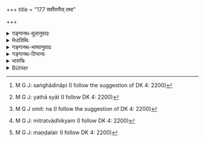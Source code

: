 +++
title = "177 सर्वोपायैस् तथा"

+++

<details><summary>गङ्गानथ-मूलानुवादः</summary>

By means of all the expedients, the politic king shall act in such a manner that his allies, neutrals and enemies do not become superior to himself.—(177)
</details>

<details><summary>मेधातिथिः</summary>

**उपायव**चनात् सामादिभिर् व्यस्तैः समस्तैर् वा । **सर्व**ग्रहणात् तु येन शक्यन्ते संध्यादिनापि[^२२६] । **तथा कुर्यात्** तेन प्रकारेण यतेत । **नीतिज्ञः** अर्थशास्त्रज्ञः, स्वाभाविकप्रज्ञः नयाद्यभिज्ञो वा राजा । यथास्य[^२२७] शक्तित्रयेणाभ्यधिका मित्रादयो न भवेयुः, तथा प्रकृत्यादिसमादिष्टे कर्मप्रवर्तने च तेभ्यो ऽधिकम् आत्मानं कुर्यात् । श्लोकानुरोधान् मध्यमग्रहणं न कृतम् । सो ऽपि तु द्रष्टव्यः, न मित्रम् इत्य् उपेक्ष्यम् । स्वप्रयोजनव्यतिरेकेण न[^२२८] मित्रं नाम । व्यवस्थितं हि मित्रम् । आधिक्यम्[^२२९] उपगतं स्वार्थगतिवशाच् च मित्रम् अप्य् अरिर् भवति । तथा च व्यास आह-


[^२२९]:
     M G J: mitratvādhikyam (I follow DK 4: 2200)


[^२२८]:
     M G J omit: na (I follow the suggestion of DK 4: 2200)


[^२२७]:
     M G J: yathā syāt (I follow DK 4: 2200)


[^२२६]:
     M G J: saṅghādināpi (I follow the suggestion of DK 4: 2200)

- न कश्चित् कस्यचिन् मित्रं न कश्चित् कस्यचिद् रिपुः । (म्भ् १२.१३६.१०४)

- सामर्थ्ययोगाद् विज्ञेया मित्राणि रिपवस् तथा ॥ (म्भ् १२.१३६.१३२) इति ।

एतैर् उपायैर् मण्डलं[^२३०] विचारयेत् ॥ ७.१७७ ॥


[^२३०]:
     M G J: maṇḍalair (I follow DK 4: 2200)
</details>

<details><summary>गङ्गानथ-भाष्यानुवादः</summary>

The mention of ‘expedients’ in general implies that use may be made of these either severally or collectively; and the epithet ‘all’ indicates that he may resort to whatever expedient he can; even such, for instance, us the formation of cliques and the like.

‘*Act in such a manner*’—try to manage his affairs in such a way.

‘*Politic*’—well versed in the science of government, naturally possessed of keen intelligence, as also conversant with the art of politics.

‘*Superior*’—in the three elements of strength;—so that his allies and others may not be so, he shall act in all things,—in the undertakings of his people—in such a way as to make himself greater than all of them.

In view of metrical exigencies the author has omitted to mention the ‘intermediary’. But he also is to be watched, and not ignored, because friendly. There is no such thing as a ‘friend’, without some motive of his own; in fact when a friend becomes great, he also, for some purpose of his own, becomes an enemy; as says Vyāsa—‘No one is anybody’s friend, nor is any body any body’s enemy; friends and enemies are to be regarded as such only in accordance with the powers that they possess.’

By means of these expedients, the king shall deliberate upon his. whole circle.—(177)
</details>

<details><summary>गङ्गानथ-टिप्पन्यः</summary>

This verse is quoted in *Vīramitrodaya* (Rājanīti, p. 328);—‘and *in Nītimayūkha* (p. 58).
</details>

<details><summary>भारुचिः</summary>

धनादिषु गन्धेन मित्रम् अपि शत्रुतां श्रयते, तथोदासीनशत्रौ तु का कथा । अत उक्तैर् उपायैस् तत्प्रवर्तनेने स्वान् प्रति भान्तम् आत्मानं मित्रादिभ्यो ऽधिकं कुर्यात्, न मित्रमुदासीनो वेत्य् आस्था कर्तव्या ॥ ७.१७७ ॥
</details>

<details><summary>Bühler</summary>

177	By all (the four) expedients a politic prince must arrange (matters so) that neither friends, nor neutrals, nor foes are superior to himself.
</details>
